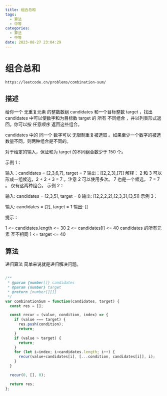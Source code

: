 ```yaml
---
title: 组合总和
tags:
  - 算法
  - 中等
categories:
  - 算法
  - 中等
date: 2023-08-27 23:04:29
---
```


# 组合总和


```
https://leetcode.cn/problems/combination-sum/
```

## 描述

给你一个 无重复元素 的整数数组 candidates 和一个目标整数 target ，找出 candidates 中可以使数字和为目标数 target 的 所有 不同组合 ，并以列表形式返回。你可以按 任意顺序 返回这些组合。

candidates 中的 同一个 数字可以 无限制重复被选取 。如果至少一个数字的被选数量不同，则两种组合是不同的。 

对于给定的输入，保证和为 target 的不同组合数少于 150 个。

 

示例 1：

输入：candidates = [2,3,6,7], target = 7
输出：[[2,2,3],[7]]
解释：
2 和 3 可以形成一组候选，2 + 2 + 3 = 7 。注意 2 可以使用多次。
7 也是一个候选， 7 = 7 。
仅有这两种组合。
示例 2：

输入: candidates = [2,3,5], target = 8
输出: [[2,2,2,2],[2,3,3],[3,5]]
示例 3：

输入: candidates = [2], target = 1
输出: []
 

提示：

1 <= candidates.length <= 30
2 <= candidates[i] <= 40
candidates 的所有元素 互不相同
1 <= target <= 40

## 算法

递归算法
简单来说就是递归解决问题。

```JavaScript

/**
 * @param {number[]} candidates
 * @param {number} target
 * @return {number[][]}
 */
var combinationSum = function(candidates, target) {
  const res = [];

  const recur = (value, condition, index) => {
    if (value === target) {
      res.push(condition);
      return;
    }
    if (value > target) {
      return;
    }
    for (let i=index; i<candidates.length; i++) {
      recur(value+candidates[i], [...condition, candidates[i]], i);
    }
  }

  recur(0, [], 0);

  return res;
};

```
